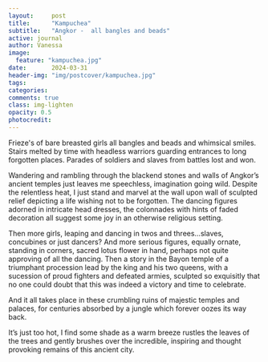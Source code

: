 ```yaml
---
layout:     post
title:      "Kampuchea"
subtitle:   "Angkor -  all bangles and beads"
active: journal
author: Vanessa
image:
  feature: "kampuchea.jpg"
date:       2024-03-31
header-img: "img/postcover/kampuchea.jpg"
tags: 
categories: 
comments: true
class: img-lighten 
opacity: 0.5
photocredit:
---
```


Frieze's of bare breasted girls all bangles and beads and whimsical smiles. 
Stairs melted by time with headless warriors guarding entrances to long forgotten places.
Parades of soldiers and slaves from battles lost and won. 

Wandering and rambling through the blackend stones and walls of Angkor’s ancient temples just leaves me speechless, imagination going wild. Despite the relentless heat, I just stand and marvel at the wall upon wall of sculpted relief depicting a life wishing not to be forgotten. The dancing figures adorned in intricate head dresses, the colonnades with hints of faded decoration all suggest some joy in an otherwise religious setting.

Then more girls, leaping and dancing in twos and threes…slaves, concubines or just dancers? And more serious figures, equally ornate, standing in corners, sacred lotus flower in hand, perhaps not quite approving of all the dancing. Then a story in the Bayon temple of a triumphant procession lead by the king and his two queens, with a sucession of proud fighters and defeated armies, sculpted so exquisitly that no one could doubt that this was indeed a victory and time to celebrate.

And it all takes place in these crumbling ruins of majestic temples and palaces, for centuries absorbed by a jungle which forever oozes its way back. 

It’s just too hot, I find some shade as a warm breeze rustles the leaves of the trees and gently brushes over the incredible, inspiring and thought provoking remains of this ancient city.








